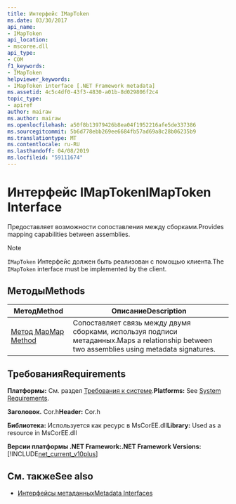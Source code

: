 ```yaml
---
title: Интерфейс IMapToken
ms.date: 03/30/2017
api_name:
- IMapToken
api_location:
- mscoree.dll
api_type:
- COM
f1_keywords:
- IMapToken
helpviewer_keywords:
- IMapToken interface [.NET Framework metadata]
ms.assetid: 4c5c4df0-43f3-4830-a01b-8d029806f2c4
topic_type:
- apiref
author: mairaw
ms.author: mairaw
ms.openlocfilehash: a50f8b13979426b8ea04f1952216afe5de337386
ms.sourcegitcommit: 5b6d778ebb269ee6684fb57ad69a8c28b06235b9
ms.translationtype: MT
ms.contentlocale: ru-RU
ms.lasthandoff: 04/08/2019
ms.locfileid: "59111674"
---
```

# <a name="imaptoken-interface"></a><span data-ttu-id="ce9b5-102">Интерфейс IMapToken</span><span class="sxs-lookup"><span data-stu-id="ce9b5-102">IMapToken Interface</span></span>
<span data-ttu-id="ce9b5-103">Предоставляет возможности сопоставления между сборками.</span><span class="sxs-lookup"><span data-stu-id="ce9b5-103">Provides mapping capabilities between assemblies.</span></span>  
  
> [!NOTE]
>  <span data-ttu-id="ce9b5-104">`IMapToken` Интерфейс должен быть реализован с помощью клиента.</span><span class="sxs-lookup"><span data-stu-id="ce9b5-104">The `IMapToken` interface must be implemented by the client.</span></span>  
  
## <a name="methods"></a><span data-ttu-id="ce9b5-105">Методы</span><span class="sxs-lookup"><span data-stu-id="ce9b5-105">Methods</span></span>  
  
|<span data-ttu-id="ce9b5-106">Метод</span><span class="sxs-lookup"><span data-stu-id="ce9b5-106">Method</span></span>|<span data-ttu-id="ce9b5-107">Описание</span><span class="sxs-lookup"><span data-stu-id="ce9b5-107">Description</span></span>|  
|------------|-----------------|  
|[<span data-ttu-id="ce9b5-108">Метод Map</span><span class="sxs-lookup"><span data-stu-id="ce9b5-108">Map Method</span></span>](../../../../docs/framework/unmanaged-api/metadata/imaptoken-map-method.md)|<span data-ttu-id="ce9b5-109">Сопоставляет связь между двумя сборками, используя подписи метаданных.</span><span class="sxs-lookup"><span data-stu-id="ce9b5-109">Maps a relationship between two assemblies using metadata signatures.</span></span>|  
  
## <a name="requirements"></a><span data-ttu-id="ce9b5-110">Требования</span><span class="sxs-lookup"><span data-stu-id="ce9b5-110">Requirements</span></span>  
 <span data-ttu-id="ce9b5-111">**Платформы:** См. раздел [Требования к системе](../../../../docs/framework/get-started/system-requirements.md).</span><span class="sxs-lookup"><span data-stu-id="ce9b5-111">**Platforms:** See [System Requirements](../../../../docs/framework/get-started/system-requirements.md).</span></span>  
  
 <span data-ttu-id="ce9b5-112">**Заголовок.** Cor.h</span><span class="sxs-lookup"><span data-stu-id="ce9b5-112">**Header:** Cor.h</span></span>  
  
 <span data-ttu-id="ce9b5-113">**Библиотека:** Используется как ресурс в MsCorEE.dll</span><span class="sxs-lookup"><span data-stu-id="ce9b5-113">**Library:** Used as a resource in MsCorEE.dll</span></span>  
  
 **<span data-ttu-id="ce9b5-114">Версии платформы .NET Framework:</span><span class="sxs-lookup"><span data-stu-id="ce9b5-114">.NET Framework Versions:</span></span>** [!INCLUDE[net_current_v10plus](../../../../includes/net-current-v10plus-md.md)]  
  
## <a name="see-also"></a><span data-ttu-id="ce9b5-115">См. также</span><span class="sxs-lookup"><span data-stu-id="ce9b5-115">See also</span></span>

- [<span data-ttu-id="ce9b5-116">Интерфейсы метаданных</span><span class="sxs-lookup"><span data-stu-id="ce9b5-116">Metadata Interfaces</span></span>](../../../../docs/framework/unmanaged-api/metadata/metadata-interfaces.md)
